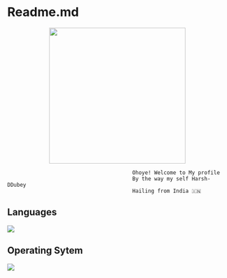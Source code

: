 # Readme.md
<p align="center">
    <img src=https://avatars.githubusercontent.com/u/89505915?v=4 width=312 height=312/>
    <br>
</p>

```
                                        Ohoye! Welcome to My profile 
                                        By the way my self Harsh-DDubey
                                        Hailing from India 🇮🇳

```

## Languages
<p>
    <img src="https://img.shields.io/badge/Python-14354C?style=for-the-badge&logo=python&logoColor=white" />
</p>

## Operating Sytem
<p>
    <img src="https://img.shields.io/badge/Ubuntu-E95420?style=for-the-badge&logo=ubuntu&logoColor=white"/>
</p>

